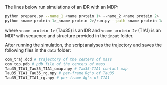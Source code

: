 The lines below run simulations of an IDR with an MDP:

```bash
python prepare.py --name_1 <name protein 1> --name_2 <name protein 2>
python <name protein 1>_<name protein 2>/run.py --path <name protein 1>_<name protein 2>
```

where `<name protein 1>` (Tau35) is an IDR and `<name protein 2>` (TIA1) is an MDP with sequence and structure provided in the `input` folder.

After running the simulation, the script analyses the trajectory and saves the following files in the `data` folder:

```bash
com_traj.dcd # trajectory of the centers of mass
com_top.pdb # pdb file of the centers of mass
Tau35_TIA1_Tau35_TIA1_cmap.npy # Tau35-TIA1 contact map
Tau35_TIA1_Tau35_rg.npy # per-frame Rg's of Tau35
Tau35_TIA1_TIA1_rg.npy # per-frame Rg's of TIA1
```
